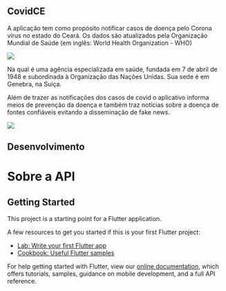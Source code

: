 ## CovidCE

A aplicação tem como propósito notificar casos de doença pelo Corona vírus no estado do Ceará. Os dados são atualizados pela Organização Mundial de Saúde (em inglês: World Health Organization - WHO)

![](https://logo-logos.com/wp-content/uploads/2016/12/World_Health_Organization_logo.png)

Na qual é uma agência especializada em saúde, fundada em 7 de abril de 1948 e subordinada à Organização das Nações Unidas. Sua sede é em Genebra, na Suíça.

Além de trazer as notificações dos casos de covid o aplicativo informa meios de prevenção da doença e também traz notícias sobre a doença de fontes confiáveis evitando a disseminação de fake news.

![](https://pbs.twimg.com/media/E0UJ7buX0AI4MnR?format=jpg&name=medium)



## Desenvolvimento

# Sobre a API


## Getting Started

This project is a starting point for a Flutter application.

A few resources to get you started if this is your first Flutter project:

- [Lab: Write your first Flutter app](https://flutter.dev/docs/get-started/codelab)
- [Cookbook: Useful Flutter samples](https://flutter.dev/docs/cookbook)

For help getting started with Flutter, view our
[online documentation](https://flutter.dev/docs), which offers tutorials,
samples, guidance on mobile development, and a full API reference.
